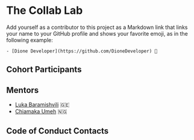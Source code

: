 # The Collab Lab

Add yourself as a contributor to this project as a Markdown link that links your name to your GitHub profile and shows your favorite emoji, as in the following example:

    - [Dione Developer](https://github.com/DioneDeveloper) 💅

## Cohort Participants

## Mentors

- [Luka Baramishvili](https://github.com/lukabaramishvili) 🇬🇪
- [Chiamaka Umeh](https://github.com/Amaka202) 🇳🇬

## Code of Conduct Contacts
